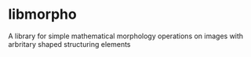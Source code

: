# libmorpho
A library for simple mathematical morphology operations on images with arbritary shaped structuring elements
